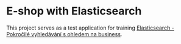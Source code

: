 E-shop with Elasticsearch
=================

This project serves as a test application for training [Elasticsearch - Pokročilé vyhledávání s ohledem na business](https://www.tomaspilar.cz/skoleni-elasticsearch-pokrocile-vyhledavani-s-ohledem-na-business/).
